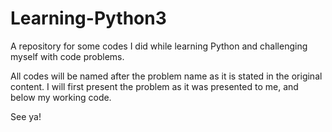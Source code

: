 # Learning-Python3
A repository for some codes I did while learning Python and challenging myself with code problems.

All codes will be named after the problem name as it is stated in the original content.
I will first present the problem as it was presented to me, and below my working code.

See ya!

